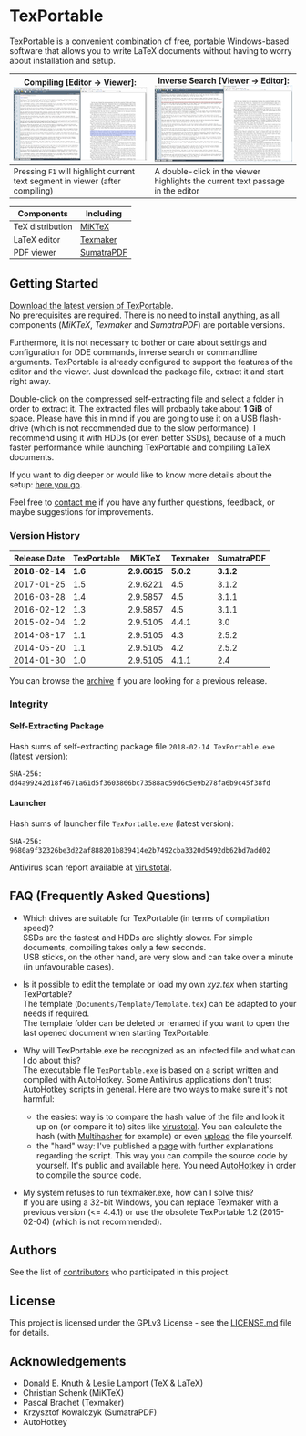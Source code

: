 [virustotal]: https://www.virustotal.com/#/file/9680a9f32326be3d22af888201b839414e2b7492cba3320d5492db62bd7add02/detection
[download]: https://drive.google.com/uc?id=1rkoAigL-iAPOVdU62Yb8jFJLDuYwSJaL&export=download
[contact me]: mailto:info@symera.de?subject=TexPortable

[logo]: img/logo.png
[img_t_compile]: img/2017-01-25_compile_t.png
[img_t_inverse]: img/2017-01-25_inverse_t.png
[img_compile]: img/2017-01-25_compile.png
[img_inverse]: img/2017-01-25_inverse.png

# TexPortable

TexPortable is a convenient combination of free, portable Windows-based software that allows you to write LaTeX documents without having to worry about installation and setup.

Compiling [Editor -> Viewer]: [![img_t_compile]][img_compile] | Inverse Search [Viewer -> Editor]: [![img_t_inverse]][img_inverse]
------------ | -------------
Pressing `F1` will highlight current text segment in viewer (after compiling) | A double-click in the viewer highlights the current text passage in the editor

Components |Including 
---|---
TeX distribution |[MiKTeX](https://miktex.org/) 
LaTeX editor |[Texmaker](http://www.xm1math.net/texmaker/) 
PDF viewer |[SumatraPDF](http://blog.kowalczyk.info/software/sumatrapdf/) 

## Getting Started

[Download the latest version of TexPortable][download].  
No prerequisites are required. There is no need to install anything, as all components (*MiKTeX*, *Texmaker* and *SumatraPDF*) are portable versions.

Furthermore, it is not necessary to bother or care about settings and configuration for DDE commands, inverse search or commandline arguments. TexPortable is already configured to support the features of the editor and the viewer. Just download the package file, extract it and start right away.

Double-click on the compressed self-extracting file and select a folder in order to extract it. The extracted files will probably take about **1 GiB** of space. Please have this in mind if you are going to use it on a USB flash-drive (which is not recommended due to the slow performance). I recommend using it with HDDs (or even better SSDs), because of a much faster performance while launching TexPortable and compiling LaTeX documents.

If you want to dig deeper or would like to know more details about the setup: [here you go](setup.md).

Feel free to [contact me] if you have any further questions, feedback, or maybe suggestions for improvements.

### Version History
Release Date | TexPortable | MiKTeX | Texmaker | SumatraPDF
---        | ---      | ---   | ---     | ---
**2018-02-14** | **1.6** | **2.9.6615** | **5.0.2** | **3.1.2**
2017-01-25 | 1.5 | 2.9.6221 | 4.5   | 3.1.2
2016-03-28 | 1.4 | 2.9.5857 | 4.5   | 3.1.1
2016-02-12 | 1.3 | 2.9.5857 | 4.5 	| 3.1.1
2015-02-04 | 1.2 | 2.9.5105 | 4.4.1 | 3.0
2014-08-17 | 1.1 | 2.9.5105 | 4.3   | 2.5.2
2014-05-20 | 1.1 | 2.9.5105 | 4.2   | 2.5.2
2014-01-30 | 1.0 | 2.9.5105 | 4.1.1 | 2.4

You can browse the [archive](https://drive.google.com/folderview?id=0B_Dtz2OFld1iemw2VmhwYUIweUE&usp=sharing#list) if you are looking for a previous release.

### Integrity

#### Self-Extracting Package

Hash sums of self-extracting package file `2018-02-14 TexPortable.exe` (latest version):
```
SHA-256: dd4a99242d18f4671a61d5f3603866bc73588ac59d6c5e9b278fa6b9c45f38fd
```
#### Launcher

Hash sums of launcher file `TexPortable.exe` (latest version):
```
SHA-256: 9680a9f32326be3d22af888201b839414e2b7492cba3320d5492db62bd7add02
```
Antivirus scan report available at [virustotal][virustotal].

## FAQ (Frequently Asked Questions)

* Which drives are suitable for TexPortable (in terms of compilation speed)?  
  SSDs are the fastest and HDDs are slightly slower. For simple documents, compiling takes only a few seconds.  
  USB sticks, on the other hand, are very slow and can take over a minute (in unfavourable cases).

* Is it possible to edit the template or load my own *xyz.tex* when starting TexPortable?  
  The template (`Documents/Template/Template.tex`) can be adapted to your needs if required.  
  The template folder can be deleted or renamed if you want to open the last opened document when starting TexPortable.
  
* Why will TexPortable.exe be recognized as an infected file and what can I do about this?  
  The executable file `TexPortable.exe` is based on a script written and compiled with AutoHotkey. Some Antivirus applications don't trust AutoHotkey scripts in general. Here are two ways to make sure it's not harmful:  
  * the easiest way is to compare the hash value of the file and look it up on (or compare it to) sites like [virustotal]. You can calculate the hash (with [Multihasher](http://www.abelhadigital.com/multihasher) for example) or even [upload](https://www.virustotal.com/) the file yourself.
  * the "hard" way: I've published a [page](setup.md) with further explanations regarding the script. This way you can compile the source code by yourself. It's public and available [here](ahk/TexPortable.ahk). You need [AutoHotkey](http://www.autohotkey.com/) in order to compile the source code.
  
* My system refuses to run texmaker.exe, how can I solve this?  
  If you are using a 32-bit Windows, you can replace Texmaker with a previous version (<= 4.4.1) or use the obsolete TexPortable 1.2 (2015-02-04) (which is not recommended).

## Authors

See the list of [contributors](https://github.com/symera/TexPortable/contributors) who participated in this project.

## License

This project is licensed under the GPLv3 License - see the [LICENSE.md](LICENSE.md) file for details.

## Acknowledgements

* Donald E. Knuth & Leslie Lamport (TeX & LaTeX)
* Christian Schenk (MiKTeX)
* Pascal Brachet (Texmaker)
* Krzysztof Kowalczyk (SumatraPDF)
* AutoHotkey
